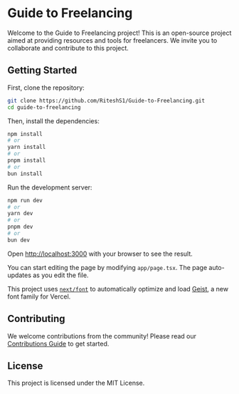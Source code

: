 # Guide to Freelancing

Welcome to the Guide to Freelancing project! This is an open-source project aimed at providing resources and tools for freelancers. We invite you to collaborate and contribute to this project.

## Getting Started

First, clone the repository:

```bash
git clone https://github.com/RiteshS1/Guide-to-Freelancing.git
cd guide-to-freelancing
```

Then, install the dependencies:

```bash
npm install
# or
yarn install
# or
pnpm install
# or
bun install
```

Run the development server:

```bash
npm run dev
# or
yarn dev
# or
pnpm dev
# or
bun dev
```

Open [http://localhost:3000](http://localhost:3000) with your browser to see the result.

You can start editing the page by modifying `app/page.tsx`. The page auto-updates as you edit the file.

This project uses [`next/font`](https://nextjs.org/docs/app/building-your-application/optimizing/fonts) to automatically optimize and load [Geist](https://vercel.com/font), a new font family for Vercel.


## Contributing

We welcome contributions from the community! Please read our [Contributions Guide](./CONTRIBUTIONS.md) to get started.

## License

This project is licensed under the MIT License.
